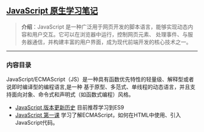## [JavaScript 原生学习笔记](https://developer.mozilla.org/en-US/docs/Web/JavaScript)
> **介绍**：JavaScript 是一种广泛用于网页开发的脚本语言，能够实现动态内容和用户交互。它可以在浏览器中运行，控制网页元素、
> 处理事件、与服务器通信，并构建丰富的用户界面，成为现代前端开发的核心技术之一。

----

### 内容目录
JavaScript/ECMAScript（JS）是一种具有函数优先特性的轻量级、解释型或者说即时编译型的编程语言,是一种
基于原型、多范式、单线程的动态语言，并且支持面向对象、命令式和声明式（如函数式编程）风格。

- [JavaScript 版本更新历史](./history/current.md) 目前推荐学习到ES9
- [JavaScript 第一课](./contents/JavaScriptHtmlUse) 学习了解ECMAScript，如何在HTML中使用、引入JavaScript代码。
